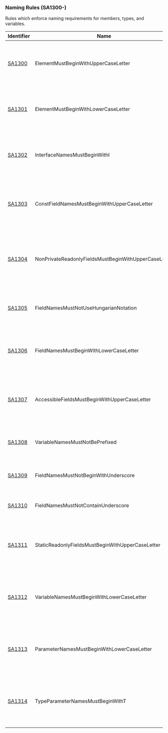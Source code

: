 ### Naming Rules (SA1300-)
Rules which enforce naming requirements for members, types, and variables.

Identifier | Name | Description
-----------|------|------------
[SA1300](SA1300.md) | ElementMustBeginWithUpperCaseLetter | The name of a C# element does not begin with an upper-case letter. 
[SA1301](SA1301.md) | ElementMustBeginWithLowerCaseLetter | There are currently no situations in which this rule will fire. 
[SA1302](SA1302.md) | InterfaceNamesMustBeginWithI | The name of a C# interface does not begin with the capital letter I. 
[SA1303](SA1303.md) | ConstFieldNamesMustBeginWithUpperCaseLetter | The name of a constant C# field should begin with an upper-case letter. 
[SA1304](SA1304.md) | NonPrivateReadonlyFieldsMustBeginWithUpperCaseLetter | The name of a non-private readonly C# field should being with an upper-case letter. 
[SA1305](SA1305.md) | FieldNamesMustNotUseHungarianNotation | The name of a field or variable in C# uses Hungarian notation. 
[SA1306](SA1306.md) | FieldNamesMustBeginWithLowerCaseLetter | The name of a field in C# does not begin with a lower-case letter. 
[SA1307](SA1307.md) | AccessibleFieldsMustBeginWithUpperCaseLetter | The name of a public or internal field in C# does not begin with an upper-case letter. 
[SA1308](SA1308.md) | VariableNamesMustNotBePrefixed | A field name in C# is prefixed with *m_* or *s_*. 
[SA1309](SA1309.md) | FieldNamesMustNotBeginWithUnderscore | A field name in C# begins with an underscore. 
[SA1310](SA1310.md) | FieldNamesMustNotContainUnderscore | A field name in C# contains an underscore. 
[SA1311](SA1311.md) | StaticReadonlyFieldsMustBeginWithUpperCaseLetter | The name of a static readonly field does not begin with an upper-case letter. 
[SA1312](SA1312.md) | VariableNamesMustBeginWithLowerCaseLetter | The name of a variable in C# does not begin with a lower-case letter. 
[SA1313](SA1313.md) | ParameterNamesMustBeginWithLowerCaseLetter | The name of a parameter in C# does not begin with a lower-case letter. 
[SA1314](SA1314.md) | TypeParameterNamesMustBeginWithT | The name of a C# type parameter does not begin with the capital letter T 
